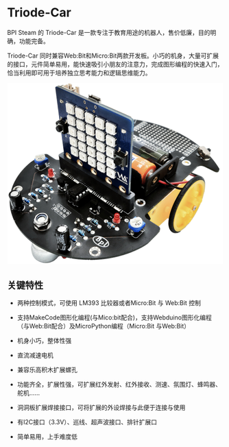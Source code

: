 # Triode-Car
BPI Steam 的 Triode-Car 是一款专注于教育用途的机器人，售价低廉，目的明确，功能完备。

Triode-Car 同时兼容Web:Bit和Micro:Bit两款开发板。小巧的机身，大量可扩展的接口，元件简单易用，能快速吸引小朋友的注意力，完成图形编程的快速入门，恰当利用即可用于培养独立思考能力和逻辑思维能力。

![](assets/Triode-Car_With_BPI_Bit.png)



## 关键特性

* 两种控制模式，可使用 LM393 比较器或者Micro:Bit 与 Web:Bit 控制

* 支持MakeCode图形化编程(与Mico:bit配合)，支持Webduino图形化编程（与Web:Bit配合）及MicroPython编程（Micro:Bit 与Web:Bit）

* 机身小巧，整体性强

* 直流减速电机

* 兼容乐高积木扩展螺孔

* 功能齐全，扩展性强，可扩展红外发射、红外接收、测速、氛围灯、蜂鸣器、舵机......

* 洞洞板扩展焊接接口，可将扩展的外设焊接与此便于连接与使用

* 有I2C接口（3.3V）、巡线、超声波接口、排针扩展口

* 简单易用，上手难度低